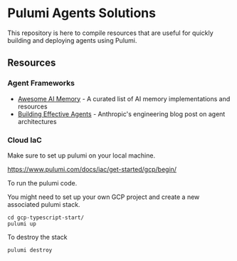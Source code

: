 # Pulumi Agents Solutions

This repository is here to compile resources that are useful for quickly building and deploying agents using Pulumi.

## Resources

### Agent Frameworks

- [Awesome AI Memory](https://github.com/topoteretes/awesome-ai-memory/tree/main) - A curated list of AI memory implementations and resources
- [Building Effective Agents](https://www.anthropic.com/engineering/building-effective-agents) - Anthropic's engineering blog post on agent architectures

### Cloud IaC

Make sure to set up pulumi on your local machine.

https://www.pulumi.com/docs/iac/get-started/gcp/begin/

To run the pulumi code.

You might need to set up your own GCP project and create a new associated pulumi stack.

```
cd gcp-typescript-start/
pulumi up
```

To destroy the stack

```
pulumi destroy
```
